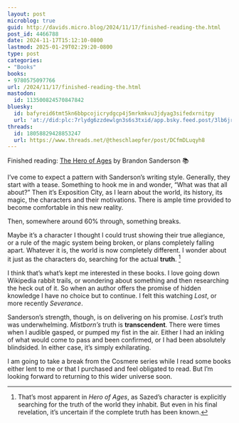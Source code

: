 ```yaml
---
layout: post
microblog: true
guid: http://davids.micro.blog/2024/11/17/finished-reading-the.html
post_id: 4466788
date: 2024-11-17T15:12:10-0800
lastmod: 2025-01-29T02:29:20-0800
type: post
categories:
- "Books"
books:
- 9780575097766
url: /2024/11/17/finished-reading-the.html
mastodon:
  id: 113500824570847842
bluesky:
  id: bafyreid6tmt5kn6bbpcojicrydgcp4j5mrkmkvu3jdyag3sifedxrnitpy
  url: 'at://did:plc:7rlydg6zzdewlgn3s6s3txid/app.bsky.feed.post/3lb6jre4gpq27'
threads:
  id: 18058829428853247
  url: https://www.threads.net/@theschlaepfer/post/DCfmDLuqyh8
---
```

Finished reading: [The Hero of Ages](https://micro.blog/books/9780575097766) by Brandon Sanderson 📚

I’ve come to expect a pattern with Sanderson’s writing style. Generally, they start with a tease. Something to hook me in and wonder, “What was that all about?” Then it’s Exposition City, as I learn about the world, its history, its magic, the characters and their motivations.  There is ample time provided to become comfortable in this new reality.

Then, somewhere around 60% through, something breaks.

Maybe it’s a character I thought I could trust showing their true allegiance, or a rule of the magic system being broken, or plans completely falling apart. Whatever it is, the world is now completely different. I wonder about it just as the characters do, searching for the actual **truth**. [^1]

I think that’s what’s kept me interested in these books. I love going down Wikipedia rabbit trails, or wondering about something and then researching the heck out of it. So when an author offers the promise of hidden knowledge I have no choice but to continue. I felt this watching _Lost_, or more recently _Severance_.

Sanderson’s strength, though, is on delivering on his promise. _Lost’s_ truth was underwhelming. _Mistborn’s_ truth is **transcendent**. There were times when I audible gasped, or pumped my fist in the air. Either I had an inkling of what would come to pass and been confirmed, or I had been absolutely blindsided. In either case, it’s simply exhilarating.

I am going to take a break from the Cosmere series while I read some books either lent to me or that I purchased and feel obligated to read. But I’m looking forward to returning to this wider universe soon.

[^1]:	That’s most apparent in _Hero of Ages_, as Sazed’s character is explicitly searching for the truth of the world they inhabit. But even in his final revelation, it’s uncertain if the complete truth has been known.
